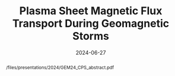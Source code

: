 ---
title: "Plasma Sheet Magnetic Flux Transport During Geomagnetic Storms"
collection: talks
type: "Oral presentation"
permalink: /talks/2024-06-27-GEM24_C
venue: "Geospace Environment Modeling (GEM) Workshop 2024"
date: 2024-06-27
location: "Fort Collins, CO, US"
abstract: "/files/presentations/2024/GEM24_CPS_abstract.pdf"
paperurl: "/files/presentations/2024/GEM24_CPS_talk.pdf"
ppt: "/files/presentations/2024/GEM24_CPS_talk.pptx"
---